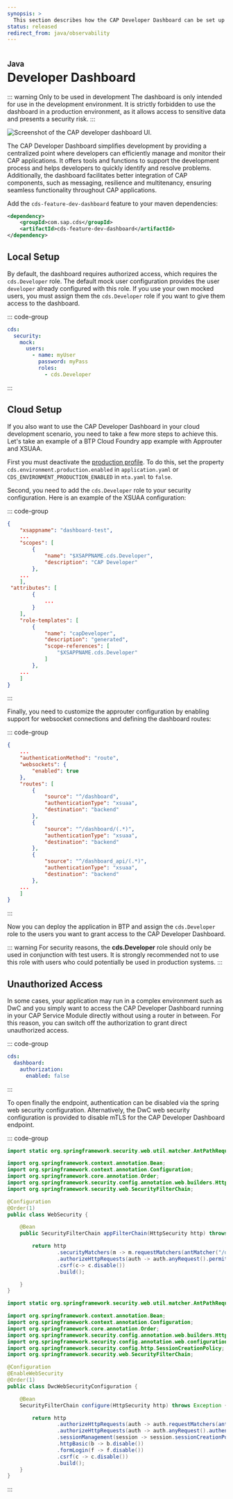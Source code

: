 ```yaml
---
synopsis: >
  This section describes how the CAP Developer Dashboard can be set up in both the local and cloud development environment to improve the developer experience.
status: released
redirect_from: java/observability
---
```


# Developer Dashboard
<style scoped>
  h1:before {
    content: "Java"; display: block; font-size: 60%; margin: 0 0 .2em;
  }
</style>

::: warning Only to be used in development
The dashboard is only intended for use in the development environment. It is strictly forbidden to use the dashboard in a production environment, as it allows access to sensitive data and presents a security risk.
:::
<br>

![Screenshot of the CAP developer dashboard UI.](assets/dashboard.jpg)




The CAP Developer Dashboard simplifies development by providing a centralized point where developers can efficiently manage and monitor their CAP applications. It offers tools and functions to support the development process and helps developers to quickly identify and resolve problems. Additionally, the dashboard facilitates better integration of CAP components, such as messaging, resilience and multitenancy, ensuring seamless functionality throughout CAP applications.

Add the `cds-feature-dev-dashboard` feature to your maven dependencies:

```xml [pom.xml]
<dependency>
    <groupId>com.sap.cds</groupId>
    <artifactId>cds-feature-dev-dashboard</artifactId>
</dependency>
```

## Local Setup

By default, the dashboard requires authorized access, which requires the `cds.Developer` role. The default mock user configuration provides the user `developer` already configured with this role. If you use your own mocked users, you must assign them the `cds.Developer` role if you want to give them access to the dashboard. 

::: code-group
```yaml [application.yaml]
cds:
  security:
    mock:
      users:
        - name: myUser
          password: myPass
          roles:
            - cds.Developer
```
:::

## Cloud Setup

If you also want to use the CAP Developer Dashboard in your cloud development scenario, you need to take a few more steps to achieve this. Let's take an example of a BTP Cloud Foundry app example with Approuter and XSUAA.

First you must deactivate the [production profile](https://pages.github.tools.sap/cap/docs/java/developing-applications/configuring#production-profile). To do this, set the property `cds.environment.production.enabled` in `application.yaml` or `CDS_ENVIRONMENT_PRODUCTION_ENABLED` in `mta.yaml` to `false`.

Second, you need to add the `cds.Developer` role to your security configuration. Here is an example of the XSUAA configuration:

::: code-group
```json [xs-security.json]
{
	"xsappname": "dashboard-test",
	...
	"scopes": [
		{
			"name": "$XSAPPNAME.cds.Developer",
			"description": "CAP Developer"
		},
    ...
	],
 "attributes": [
		{
			...
		}
	],
	"role-templates": [
		{
			"name": "capDeveloper",
			"description": "generated",
			"scope-references": [
				"$XSAPPNAME.cds.Developer"
			]
		},
    ...
	]
}
```
:::

Finally, you need to customize the approuter configuration by enabling support for websocket connections and defining the dashboard routes:

::: code-group
```json [xs-app.json]
{
	...
	"authenticationMethod": "route",
	"websockets": {
		"enabled": true
	},
	"routes": [
		{
			"source": "^/dashboard",
			"authenticationType": "xsuaa",
			"destination": "backend"
		},
		{
			"source": "^/dashboard/(.*)",
			"authenticationType": "xsuaa",
			"destination": "backend"
		},
		{
			"source": "^/dashboard_api/(.*)",
			"authenticationType": "xsuaa",
			"destination": "backend"
		}, 
    ...
	]
}
```
:::

Now you can deploy the application in BTP and assign the `cds.Developer` role to the users you want to grant access to the CAP Developer Dashboard.

::: warning
For security reasons, the **cds.Developer** role should only be used in conjunction with test users. It is strongly recommended not to use this role with users who could potentially be used in production systems.
:::

## Unauthorized Access

In some cases, your application may run in a complex environment such as DwC and you simply want to access the CAP Developer Dashboard running in your CAP Service Module directly without using a router in between. For this reason, you can switch off the authorization to grant direct unauthorized access. 

::: code-group
```yaml [application.yaml]
cds:
  dashboard:
    authorization:
      enabled: false
```
:::

To open finally the endpoint, authentication can be disabled via the spring web security configuration. Alternatively, the DwC web security configuration is provided to disable mTLS for the CAP Developer Dashboard endpoint.

::: code-group
```java [WebSecurity]
import static org.springframework.security.web.util.matcher.AntPathRequestMatcher.antMatcher;

import org.springframework.context.annotation.Bean;
import org.springframework.context.annotation.Configuration;
import org.springframework.core.annotation.Order;
import org.springframework.security.config.annotation.web.builders.HttpSecurity;
import org.springframework.security.web.SecurityFilterChain;

@Configuration
@Order(1)
public class WebSecurity {

	@Bean
	public SecurityFilterChain appFilterChain(HttpSecurity http) throws Exception {

		return http
				.securityMatchers(m -> m.requestMatchers(antMatcher("/dashboard/**"), antMatcher("/dashboard_api/**")))
				.authorizeHttpRequests(auth -> auth.anyRequest().permitAll())
				.csrf(c-> c.disable())
				.build();

	}
}
```

```java [DwC WebSecurity]
import static org.springframework.security.web.util.matcher.AntPathRequestMatcher.antMatcher;

import org.springframework.context.annotation.Bean;
import org.springframework.context.annotation.Configuration;
import org.springframework.core.annotation.Order;
import org.springframework.security.config.annotation.web.builders.HttpSecurity;
import org.springframework.security.config.annotation.web.configuration.EnableWebSecurity;
import org.springframework.security.config.http.SessionCreationPolicy;
import org.springframework.security.web.SecurityFilterChain;

@Configuration
@EnableWebSecurity
@Order(1)
public class DwcWebSecurityConfiguration {

	@Bean
	SecurityFilterChain configure(HttpSecurity http) throws Exception {

		return http
				.authorizeHttpRequests(auth -> auth.requestMatchers(antMatcher("/dashboard/**"), antMatcher("/dashboard_api/**")).permitAll())
				.authorizeHttpRequests(auth -> auth.anyRequest().authenticated())
				.sessionManagement(session -> session.sessionCreationPolicy(SessionCreationPolicy.STATELESS))
				.httpBasic(b -> b.disable())
				.formLogin(f -> f.disable())
				.csrf(c -> c.disable())
				.build();
	}
}
```
:::